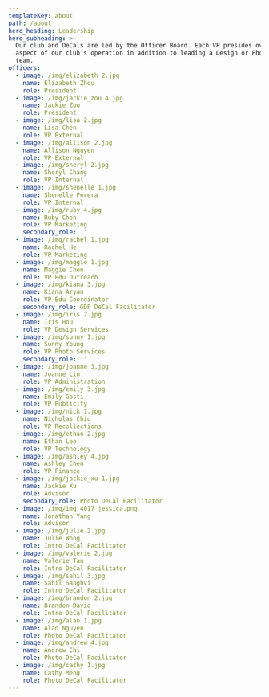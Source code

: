 ```yaml
---
templateKey: about
path: /about
hero_heading: Leadership
hero_subheading: >-
  Our club and DeCals are led by the Officer Board. Each VP presides over an
  aspect of our club’s operation in addition to leading a Design or Photography
  team.
officers:
  - image: /img/elizabeth 2.jpg
    name: Elizabeth Zhou
    role: President
  - image: /img/jackie_zou 4.jpg
    name: Jackie Zou
    role: President
  - image: /img/lisa 2.jpg
    name: Lisa Chen
    role: VP External
  - image: /img/allison 2.jpg
    name: Allison Nguyen
    role: VP External
  - image: /img/sheryl 2.jpg
    name: Sheryl Chang
    role: VP Internal
  - image: /img/shenelle 1.jpg
    name: Shenelle Perera
    role: VP Internal
  - image: /img/ruby 4.jpg
    name: Ruby Chen
    role: VP Marketing
    secondary_role: ''
  - image: /img/rachel 1.jpg
    name: Rachel He
    role: VP Marketing
  - image: /img/maggie 1.jpg
    name: Maggie Chen
    role: VP Edu Outreach
  - image: /img/kiana 3.jpg
    name: Kiana Aryan
    role: VP Edu Coordinator
    secondary_role: GDP DeCal Facilitator
  - image: /img/iris 2.jpg
    name: Iris Hou
    role: VP Design Services
  - image: /img/sunny 1.jpg
    name: Sunny Young
    role: VP Photo Services
    secondary_role: ''
  - image: /img/joanne 3.jpg
    name: Joanne Lin
    role: VP Administration
  - image: /img/emily 3.jpg
    name: Emily Gosti
    role: VP Publicity
  - image: /img/nick 1.jpg
    name: Nicholas Chiu
    role: VP Recollections
  - image: /img/ethan 2.jpg
    name: Ethan Lee
    role: VP Technology
  - image: /img/ashley 4.jpg
    name: Ashley Chen
    role: VP Finance
  - image: /img/jackie_xu 1.jpg
    name: Jackie Xu
    role: Advisor
    secondary_role: Photo DeCal Facilitator
  - image: /img/img_4017_jessica.png
    name: Jonathan Yang
    role: Advisor
  - image: /img/julie 2.jpg
    name: Julie Wong
    role: Intro DeCal Facilitator
  - image: /img/valerie 2.jpg
    name: Valerie Tan
    role: Intro DeCal Facilitator
  - image: /img/sahil 3.jpg
    name: Sahil Sanghvi
    role: Intro DeCal Facilitator
  - image: /img/brandon 2.jpg
    name: Brandon David
    role: Intro DeCal Facilitator
  - image: /img/alan 1.jpg
    name: Alan Nguyen
    role: Photo DeCal Facilitator
  - image: /img/andrew 4.jpg
    name: Andrew Chi
    role: Photo DeCal Facilitator
  - image: /img/cathy 1.jpg
    name: Cathy Meng
    role: Photo DeCal Facilitator
---
```


